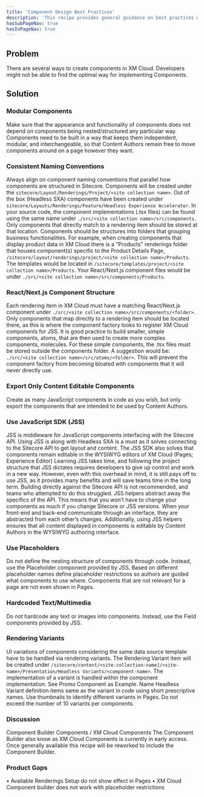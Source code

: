 ```yaml
---
title: 'Component Design Best Practices'
description: 'This recipe provides general guidance on best practices when designing components and variants/versions.'
hasSubPageNav: true
hasInPageNav: true
---
```

## Problem
There are several ways to create components in XM Cloud. Developers might not be able to find the optimal way for implementing Components.

## Solution

### Modular Components
Make sure that the appearance and functionality of components does not depend on components being nested/structured any particular way. Components need to be built in a way that keeps them independent, modular, and interchangeable, so that Content Authors remain free to move components around on a page however they want.

###  Consistent Naming Conventions
Always align on component naming conventions that parallel how components are structured in Sitecore. 
Components will be created under the `sitecore/Layout/Renderings/Project/<site collection name>`. Out of the box (Headless SXA) components have been created under `sitecore/Layouts/Renderings/Feature/Headless Experience Accelerator`. In your source code, the component implementations (.tsx files) can be found using the same name under `./src/<site collection name>/src/components`. 
Only components that directly match to a rendering item should be stored at that location.
Components should be structures into folders that grouping business functionalities. 
For example, when creating components that display product data in XM Cloud there is a "Products" renderings folder that houses component(s) specific to the Product Details Page, `/sitecore/layout/renderings/project/<site collection name>/Products`. The templates would be located in `/sitecore/templates/project/<site collection name>/Products`. Your React/Next.js component files would be under `./src/<site collection name>/src/components/Products`. 

### React/Next.js Component Structure
Each rendering item in XM Cloud must have a matching React/Next.js component under `./src/<site collection name>/src/components/<folder>`. Only components that map directly to a rendering item should be located there, as this is where the component factory looks to register XM Cloud components for JSS.
It is good practice to build smaller, simple components, atoms, that are then used to create more complex components, molecules. For these simple components, the .tsx files must be stored outside the components folder. A suggestion would be: `./src/<site collection name>/src/atoms/<folder>`. This will prevent the component factory from becoming bloated with components that it will never directly use.

### Export Only Content Editable Components
Create as many JavaScript components in code as you wish, but only export the components that are intended to be used by Content Authors.

### Use JavaScript SDK (JSS)
JSS is middleware for JavaScript components interfacing with the Sitecore API. Using JSS is along with Headless SXA is a must as it solves connecting to the Sitecore API to get layout and content. The JSS SDK also solves that components remain editable in the WYSIWYG editors of XM Cloud (Pages; Experience Editor)
Learning JSS takes time, and following the project structure that JSS dictates requires developers to give up control and work in a new way. However, even with this overhead in mind, it is still pays off to use JSS, as it provides many benefits and will save teams time in the long term. Building directly against the Sitecore API is not recommended, and teams who attempted to do this struggled.
JSS helpers abstract away the specifics of the API. This means that you won’t have to change your components as much if you change Sitecore or JSS versions. When your front-end and back-end communicate through an interface, they are abstracted from each other’s changes.
Additionally, using JSS helpers ensures that all content displayed in components is editable by Content Authors in the WYSIWYG authoring interface.

### Use Placeholders
Do not define the nesting structure of components through code. Instead, use the Placeholder component provided by JSS. Based on different placeholder names define placeholder restrictions so authors are guided what components to use where. Components that are not relevant for a page are not even shown in Pages. 

### Hardcoded Text/Multimedia
Do not hardcode any text or images into components. Instead, use the Field components provided by JSS.

### Rendering Variants
UI variations of components considering the same data source template have to be handled via rendering variants. 
The Rendering Variant item will be created under `/sitecore/content/<site-collection-name]/<site-name>/Presentation/Headless Variants/<component-name>`. The implementation of a variant is handled within the component implementation. See Promo Component as Example. 
Name Headless Variant definition items same as the variant in code using short prescriptive names. Use thumbnails to identify different variants in Pages. 
Do not exceed the number of 10 variants per components. 

### Discussion
Component Builder Components / XM Cloud Components
The Component Builder also know as XM Cloud Components is currently in early access. Once generally available this recipe will be reworked to include the Component Builder. 

###  Product Gaps
•	Available Renderings Setup do not show effect in Pages
•	XM Cloud Component builder does not work with placeholder restrictions
